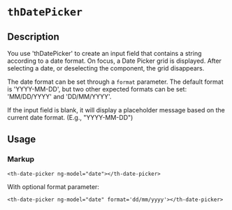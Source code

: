 # `thDatePicker`

## Description

You use 'thDatePicker' to create an input field that contains a string according to a date format. On focus, a Date Picker grid is displayed. After selecting a date, or deselecting the component, the grid disappears.

The date format can be set through a `format` parameter.  The default format is 'YYYY-MM-DD', but two other expected formats can be set: 'MM/DD/YYYY' and 'DD/MM/YYYY'.

If the input field is blank, it will display a placeholder message based on the current date format. (E.g., "YYYY-MM-DD")

## Usage

### Markup
```
<th-date-picker ng-model="date"></th-date-picker>
```
With optional format parameter:
```
<th-date-picker ng-model="date" format='dd/mm/yyyy'></th-date-picker>
```